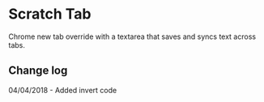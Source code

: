 # Scratch Tab

Chrome new tab override with a textarea that saves and syncs text across tabs.

## Change log

04/04/2018 - Added invert code
